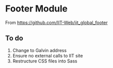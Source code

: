 # Footer Module
From https://github.com/IIT-Web/iit_global_footer


## To do
1. Change to Galvin address
2. Ensure no external calls to IIT site
3. Restructure CSS files into Sass


